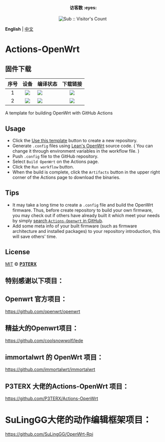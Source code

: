 <h4 align="center">访客数 :eyes:</h4>

<p align="center">
<img  src="https://profile-counter.glitch.me/wwz09_Actions-Openwrt-test/count.svg" alt="Sub :: Visitor's Count" />
 <img width=0 height=0 src="https://profile-counter.glitch.me/wwz09/count.svg" alt="wwz09:: Visitor's Count" />
</p>


**English** | [中文](https://p3terx.com/archives/build-openwrt-with-github-actions.html)

# Actions-OpenWrt

      
          
## 固件下载
| 序号 | 设备 | 编译状态 | 下载链接 |
| :----: | :----: | :---- | :----: |
| 1 | [![](https://img.shields.io/badge/OpenWrt-CM520-blue?style=flat-square)](https://github.com/wwz09/Actions-Openwrt-test/blob/master/.github/workflows/build-openwrt-CM520.yml) | [![](https://img.shields.io/github.com/wwz09/Actions-Openwrt-test/blob/master/.github/workflows/build-openwrt-CM520.yml?branch=main&label=CM520&logo=openwrt&style=flat-square)](https://github.com/wwz09/Actions-Openwrt-test/actions/workflows/build-openwrt-CM520.yml) | [![](https://shields.io/badge/-下载固件-informational?style=flat-square)](https://github.com/wwz09/Actions-Openwrt-test/releases) |
| 2 | [![](https://img.shields.io/badge/OpenWrt-GDOCKYT-blue?style=flat-square)](https://github.com/wwz09/Actions-Openwrt-test/actions/workflows/build-openwrt-GDOCK-KYT.yml) | [![](https://img.shields.io/github.com/wwz09/Actions-Openwrt-test/blob/master/.github/workflows/GDOCK-KYT.yml?branch=main&label=GDOCKYT&logo=openwrt&style=flat-square)](https://github.com/wwz09/Actions-Openwrt-test/blob/master/.github/workflows/GDOCK-KYT.yml) | [![](https://shields.io/badge/-下载固件-informational?style=flat-square)](https://github.com/wwz09/Actions-Openwrt-test/releases) |

A template for building OpenWrt with GitHub Actions

## Usage

- Click the [Use this template](https://github.com/P3TERX/Actions-OpenWrt/generate) button to create a new repository.
- Generate `.config` files using [Lean's OpenWrt](https://github.com/coolsnowwolf/lede) source code. ( You can change it through environment variables in the workflow file. )
- Push `.config` file to the GitHub repository.
- Select `Build OpenWrt` on the Actions page.
- Click the `Run workflow` button.
- When the build is complete, click the `Artifacts` button in the upper right corner of the Actions page to download the binaries.

## Tips

- It may take a long time to create a `.config` file and build the OpenWrt firmware. Thus, before create repository to build your own firmware, you may check out if others have already built it which meet your needs by simply [search `Actions-Openwrt` in GitHub](https://github.com/search?q=Actions-openwrt).
- Add some meta info of your built firmware (such as firmware architecture and installed packages) to your repository introduction, this will save others' time.

## License

[MIT](https://github.com/P3TERX/Actions-OpenWrt/blob/main/LICENSE) © [**P3TERX**](https://p3terx.com)

## 特别感谢以下项目：

## Openwrt 官方项目：

https://github.com/openwrt/openwrt

## 精益大的Openwrt项目：

https://github.com/coolsnowwolf/lede

## immortalwrt 的 OpenWrt 项目：

https://github.com/immortalwrt/immortalwrt

## P3TERX 大佬的Actions-OpenWrt 项目：

https://github.com/P3TERX/Actions-OpenWrt

# SuLingGG大佬的动作编辑框架项目：

https://github.com/SuLingGG/OpenWrt-Rpi
